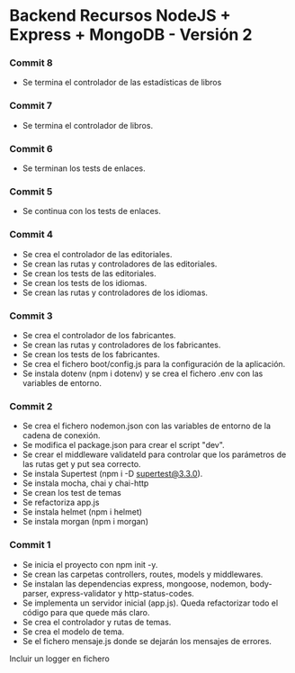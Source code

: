 # Backend Recursos NodeJS + Express + MongoDB - Versión 2


### Commit 8
* Se termina el controlador de las estadísticas de libros

### Commit 7
* Se termina el controlador de libros.

### Commit 6
* Se terminan los tests de enlaces.

### Commit 5
* Se continua con los tests de enlaces.

### Commit 4
* Se crea el controlador de las editoriales.
* Se crean las rutas y controladores de las editoriales.
* Se crean los tests de las editoriales.
* Se crean los tests de los idiomas.
* Se crean las rutas y controladores de los idiomas.

### Commit 3
* Se crea el controlador de los fabricantes.
* Se crean las rutas y controladores de los fabricantes.
* Se crean los tests de los fabricantes.
* Se crea el fichero boot/config.js para la configuración de la aplicación.
* Se instala dotenv (npm i dotenv) y se crea el fichero .env con las variables de entorno.

### Commit 2
* Se crea el fichero nodemon.json con las variables de entorno de la cadena de conexión.
* Se modifica el package.json para crear el script "dev".
* Se crear el middleware validateId para controlar que los parámetros de las rutas get y put sea correcto.
* Se instala Supertest (npm i -D supertest@3.3.0).
* Se instala mocha, chai y chai-http
* Se crean los test de temas
* Se refactoriza app.js
* Se instala helmet (npm i helmet)
* Se instala morgan (npm i morgan)

### Commit 1
* Se inicia el proyecto con npm init -y.
* Se crean las carpetas controllers, routes, models y middlewares.
* Se instalan las dependencias express, mongoose, nodemon, body-parser, express-validator y http-status-codes.
* Se implementa un servidor inicial (app.js). Queda refactorizar todo el código para que quede más claro.
* Se crea el controlador y rutas de temas.
* Se crea el modelo de tema.
* Se el fichero mensaje.js donde se dejarán los mensajes de errores.


Incluir un logger en fichero